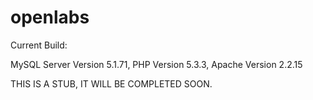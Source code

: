 openlabs
========

Current Build:

MySQL Server Version 5.1.71, PHP Version 5.3.3, Apache Version 2.2.15

THIS IS A STUB, IT WILL BE COMPLETED SOON.
